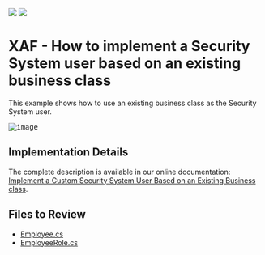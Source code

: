 <!-- default badges list -->
[![](https://img.shields.io/badge/Open_in_DevExpress_Support_Center-FF7200?style=flat-square&logo=DevExpress&logoColor=white)](https://supportcenter.devexpress.com/ticket/details/E4160)
[![](https://img.shields.io/badge/📖_How_to_use_DevExpress_Examples-e9f6fc?style=flat-square)](https://docs.devexpress.com/GeneralInformation/403183)
<!-- default badges end -->
# XAF - How to implement a Security System user based on an existing business class 

This example shows how to use an existing business class as the Security System user.

<kbd>![image](https://github.com/DevExpress-Examples/XAF_how-to-implement-a-security-system-user-based-on-an-existing-business-class-e4160/assets/14300209/46433609-9e07-4d75-bd99-823eff5300e6)</kbd>

## Implementation Details

The complete description is available in our online documentation: [Implement a Custom Security System User Based on an Existing Business class](https://docs.devexpress.com/eXpressAppFramework/113452/data-security-and-safety/security-system/task-based-help/implement-a-custom-security-system-user-based-on-an-existing-business-class).

## Files to Review

* [Employee.cs](CS/EF/SecurityUserEF/SecurityUserEF.Module/BusinessObjects/Employee.cs)
* [EmployeeRole.cs](CS/EF/SecurityUserEF/SecurityUserEF.Module/BusinessObjects/EmployeeRole.cs)
